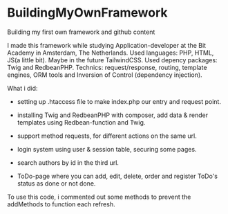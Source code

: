 # BuildingMyOwnFramework
Building my first own framework and github content

I made this framework while studying Application-developer at the Bit Academy in Amsterdam, The Netherlands.
Used languages: PHP, HTML, JS(a little bit). Maybe in the future TailwindCSS.
Used depency packages: Twig and RedbeanPHP.
Technics: request/response, routing, template engines, ORM tools and Inversion of Control (dependency injection).

What i did:
- setting up .htaccess file to make index.php our entry and request point.

- installing Twig and RedbeanPHP with composer, add data & render templates using Redbean-function and Twig.

- support method requests, for different actions on the same url.

- login system using user & session table, securing some pages.

- search authors by id in the third url.

- ToDo-page where you can add, edit, delete, order and register ToDo's status as done or not done.

To use this code, i commented out some methods to prevent the addMethods to function each refresh.
